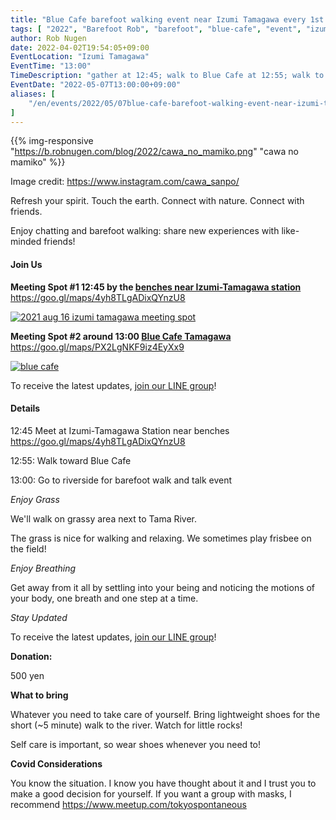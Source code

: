 ```yaml
---
title: "Blue Cafe barefoot walking event near Izumi Tamagawa every 1st Saturday"
tags: [ "2022", "Barefoot Rob", "barefoot", "blue-cafe", "event", "izumi-tamagawa", "may", "riverside", "saturday", "spring", "tamagawa", "walk", "はだし", "多摩川", "裸足のロブ" ]
author: Rob Nugen
date: 2022-04-02T19:54:05+09:00
EventLocation: "Izumi Tamagawa"
EventTime: "13:00"
TimeDescription: "gather at 12:45; walk to Blue Cafe at 12:55; walk to Tama River around 13:00"
EventDate: "2022-05-07T13:00:00+09:00"
aliases: [
    "/en/events/2022/05/07blue-cafe-barefoot-walking-event-near-izumi-tamagawa-every-1st-saturday",
]
---
```


{{% img-responsive "https://b.robnugen.com/blog/2022/cawa_no_mamiko.png" "cawa no mamiko" %}}

<div class="note">Image credit:
<a href="https://www.instagram.com/cawa_sanpo/">https://www.instagram.com/cawa_sanpo/</a>
</div>

Refresh your spirit. Touch the earth. Connect with nature. Connect with friends.

Enjoy chatting and barefoot walking: share new experiences with like-minded friends!

#### Join Us

**Meeting Spot #1 12:45 by the [benches near Izumi-Tamagawa station](https://goo.gl/maps/4yh8TLgADixQYnzU8)**
https://goo.gl/maps/4yh8TLgADixQYnzU8

[![2021 aug 16 izumi tamagawa meeting spot](//b.robnugen.com/blog/2021/thumbs/2021_aug_16_izumi_tamagawa_meeting_spot.png)](//b.robnugen.com/blog/2021/2021_aug_16_izumi_tamagawa_meeting_spot.png)

**Meeting Spot #2 around 13:00 [Blue Cafe Tamagawa](https://blue-tamagawa.jp/#section2)**
https://goo.gl/maps/PX2LgNKF9iz4EyXx9

[![blue cafe](//b.robnugen.com/blog/2022/thumbs/blue_cafe.jpg)](//b.robnugen.com/blog/2022/blue_cafe.jpg)

To receive the latest updates, [join our LINE group](/contact/)!

#### Details

12:45 Meet at Izumi-Tamagawa Station near benches https://goo.gl/maps/4yh8TLgADixQYnzU8

12:55: Walk toward Blue Cafe

13:00: Go to riverside for barefoot walk and talk event

*Enjoy Grass*

We'll walk on grassy area next to Tama River.

The grass is nice for walking and relaxing.  We sometimes play frisbee on the field!

*Enjoy Breathing*

Get away from it all by settling into your being and noticing the
motions of your body, one breath and one step at a time.

*Stay Updated*

To receive the latest updates, [join our LINE group](/contact/)!

**Donation:**

500 yen

**What to bring**

Whatever you need to take care of yourself.  Bring lightweight
shoes for the short (~5 minute) walk to the river.  Watch for little rocks!

Self care is important, so wear shoes whenever you need to!

**Covid Considerations**

You know the situation.  I know you have thought about it and I trust you
to make a good decision for yourself.  If you want a group with masks,
I recommend https://www.meetup.com/tokyospontaneous
